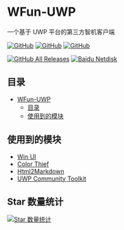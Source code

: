 # WFun-UWP
一个基于 UWP 平台的第三方智机客户端

<a href="https://github.com/wherewhere/WFun-UWP/blob/master/LICENSE"><img alt="GitHub" src="https://img.shields.io/github/license/wherewhere/WFun-UWP.svg?label=License&style=flat-square"></a>
<a href="https://github.com/wherewhere/WFun-UWP/issues"><img alt="GitHub" src="https://img.shields.io/github/issues/wherewhere/WFun-UWP.svg?label=Issues&style=flat-square"></a>
<a href="https://github.com/wherewhere/WFun-UWP/stargazers"><img alt="GitHub" src="https://img.shields.io/github/stars/wherewhere/WFun-UWP.svg?label=Stars&style=flat-square"></a>

<a href="https://github.com/wherewhere/WFun-UWP/releases/latest"><img alt="GitHub All Releases" src="https://img.shields.io/github/downloads/wherewhere/WFun-UWP/total.svg?label=DOWNLOAD&logo=github&style=for-the-badge"></a>
<a href=""><img alt="Baidu Netdisk" src="https://img.shields.io/badge/download-%e5%af%86%e7%a0%81%ef%bc%9alIIl-magenta.svg?label=%e4%b8%8b%e8%bd%bd&logo=baidu&style=for-the-badge"></a>

## 目录
- [WFun-UWP](#WFun-UWP)
  - [目录](#目录)
  - [使用到的模块](#使用到的模块)

## 使用到的模块
- [Win UI](https://github.com/microsoft/microsoft-ui-xaml "Win UI")
- [Color Thief](https://github.com/KSemenenko/ColorThief)
- [Html2Markdown](https://github.com/baynezy/Html2Markdown)
- [UWP Community Toolkit](https://github.com/Microsoft/UWPCommunityToolkit)

## Star 数量统计
[![Star 数量统计](https://starchart.cc/wherewhere/WFun-UWP.svg)](https://starchart.cc/wherewhere/WFun-UWP "Star 数量统计")
